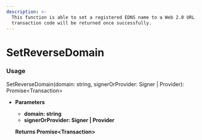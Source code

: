 ```yaml
---
description: >-
  This function is able to set a registered EDNS name to a Web 2.0 URL. A
  transaction code will be returned once successfully.
---
```


# SetReverseDomain

### Usage

SetReverseDomain(domain: string, signerOrProvider: Signer | Provider): Promise\<Transaction>

*   **Parameters**

    * **domain: string**
    * **signerOrProvider: Signer | Provider**

    **Returns Promise\<Transaction>**

